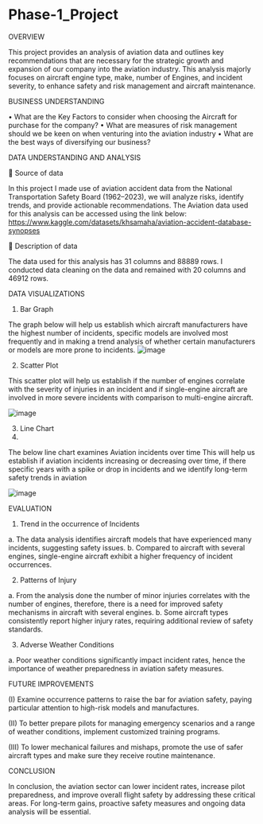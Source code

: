 # Phase-1_Project
OVERVIEW

This project provides an analysis of aviation data and outlines key recommendations that are necessary for the strategic growth and expansion of our company into the aviation industry. This analysis majorly focuses on aircraft engine type, make, number of Engines, and incident severity, to enhance safety and risk management and aircraft maintenance. 

BUSINESS UNDERSTANDING 

•	What are the Key Factors to consider when choosing the Aircraft for purchase for the company?
•	What are measures of risk management should we be keen on when venturing into the aviation industry
•	What are the best ways of diversifying our business?

DATA UNDERSTANDING AND ANALYSIS

	Source of data

In this project I made use of aviation accident data from the National Transportation Safety Board (1962–2023), we will analyze risks, identify trends, and provide actionable recommendations.
The Aviation data used for this analysis can be accessed using the link below: https://www.kaggle.com/datasets/khsamaha/aviation-accident-database-synopses

	Description of data

The data used for this analysis has 31 columns and 88889 rows. I conducted data cleaning on the data and remained with 20 columns and 46912 rows.

DATA VISUALIZATIONS 

1)	Bar Graph
	
The graph below will help us establish which  aircraft manufacturers have the highest number of incidents, specific models are involved most frequently and in making a trend analysis of whether certain manufacturers or models are more prone to incidents.
![image](https://github.com/user-attachments/assets/8a47764e-0e2a-4c57-a507-c2f52fbada5f)


 
2)	Scatter Plot
   
This scatter plot will help us establish if the number of engines  correlate with the severity of injuries in an incident and if single-engine aircraft are involved in more severe incidents with comparison to multi-engine aircraft.

 ![image](https://github.com/user-attachments/assets/28cc3f03-1494-4a27-813f-4cc9b2f32720)

3)	Line Chart
4)	
The below line chart examines Aviation incidents over time 
This will help us establish if aviation incidents increasing or decreasing over time, if there specific years with a spike or drop in incidents and we identify long-term safety trends in aviation

 ![image](https://github.com/user-attachments/assets/46df26ab-4b57-481c-9d18-344782936be6)


EVALUATION

1.	Trend in the occurrence of Incidents

a.	The data analysis identifies aircraft models that have experienced many incidents, suggesting safety issues. 
b.	Compared to aircraft with several engines, single-engine aircraft exhibit a higher frequency of incident occurrences.

2.	Patterns of Injury

a.	From the analysis done the number of minor injuries correlates with the number of engines, therefore, there is a need for improved safety mechanisms in aircraft with several engines.
b.	Some aircraft types consistently report higher injury rates, requiring additional review of safety standards.

3.	Adverse Weather Conditions

a.	Poor weather conditions significantly impact incident rates, hence the importance of weather preparedness in aviation safety measures.

FUTURE IMPROVEMENTS

(I)	Examine occurrence patterns to raise the bar for aviation safety, paying particular attention to high-risk models and manufactures.

(II)	To better prepare pilots for managing emergency scenarios and a range of weather conditions, implement customized training programs.

(III)	To lower mechanical failures and mishaps, promote the use of safer aircraft types and make sure they receive routine maintenance.

CONCLUSION

In conclusion, the aviation sector can lower incident rates, increase pilot preparedness, and improve overall flight safety by addressing these critical areas. For long-term gains, proactive safety measures and ongoing data analysis will be essential.
 

